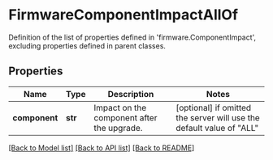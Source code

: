 # FirmwareComponentImpactAllOf

Definition of the list of properties defined in 'firmware.ComponentImpact', excluding properties defined in parent classes.
## Properties
Name | Type | Description | Notes
------------ | ------------- | ------------- | -------------
**component** | **str** | Impact on the component after the upgrade. | [optional]  if omitted the server will use the default value of "ALL"

[[Back to Model list]](../README.md#documentation-for-models) [[Back to API list]](../README.md#documentation-for-api-endpoints) [[Back to README]](../README.md)


